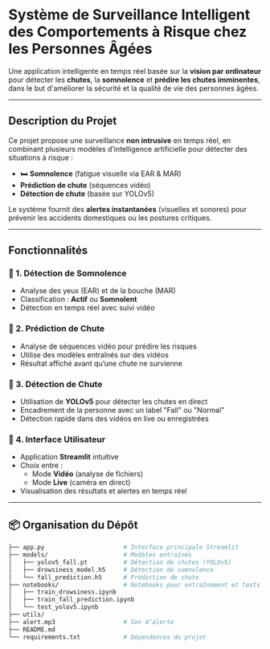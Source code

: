 # Système de Surveillance Intelligent des Comportements à Risque chez les Personnes Âgées

Une application intelligente en temps réel basée sur la **vision par ordinateur** pour détecter les **chutes**, la **somnolence** et **prédire les chutes imminentes**, dans le but d'améliorer la sécurité et la qualité de vie des personnes âgées.

---

##  Description du Projet

Ce projet propose une surveillance **non intrusive** en temps réel, en combinant plusieurs modèles d’intelligence artificielle pour détecter des situations à risque :

- 🛏 **Somnolence** (fatigue visuelle via EAR & MAR)
-  **Prédiction de chute** (séquences vidéo)
-  **Détection de chute** (basée sur YOLOv5)

Le système fournit des **alertes instantanées** (visuelles et sonores) pour prévenir les accidents domestiques ou les postures critiques.

---

##  Fonctionnalités

### 🔹 1. Détection de Somnolence
- Analyse des yeux (EAR) et de la bouche (MAR)
- Classification : **Actif** ou **Somnolent**
- Détection en temps réel avec suivi vidéo

### 🔹 2. Prédiction de Chute
- Analyse de séquences vidéo pour prédire les risques
- Utilise des modèles entraînés sur des vidéos 
- Résultat affiché avant qu’une chute ne survienne

### 🔹 3. Détection de Chute
- Utilisation de **YOLOv5** pour détecter les chutes en direct
- Encadrement de la personne avec un label "Fall" ou "Normal"
- Détection rapide dans des vidéos en live ou enregistrées

### 🔹 4. Interface Utilisateur
- Application **Streamlit** intuitive
- Choix entre :
  - Mode **Vidéo** (analyse de fichiers)
  - Mode **Live** (caméra en direct)
- Visualisation des résultats et alertes en temps réel

---

## 📦 Organisation du Dépôt

```bash
├── app.py                      # Interface principale Streamlit
├── models/                     # Modèles entraînés
│   ├── yolov5_fall.pt          # Détection de chutes (YOLOv5)
│   ├── drowsiness_model.h5     # Détection de somnolence
│   └── fall_prediction.h5      # Prédiction de chute
├── notebooks/                  # Notebooks pour entraînement et tests
│   ├── train_drowsiness.ipynb
│   ├── train_fall_prediction.ipynb
│   └── test_yolov5.ipynb
├── utils/                     
├── alert.mp3                   # Son d’alerte
├── README.md
└── requirements.txt            # Dépendances du projet
